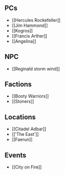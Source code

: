 ## PCs
* [[Hercules Rockefeller]] 
* [[Jim Hammond]]
* [[Kogros]] 
* [[Francis Arther]]
* [[Angelina]]
## NPC
* [[Reginald storm wind]] 
## Factions
* [[Booty Warriors]]
* [[Stoners]] 

## Locations
* [[Citadel Adbar]]
* [['The East']]
* [[Faerun]]

## Events
* [[City on Fire]]